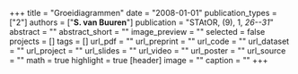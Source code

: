 +++
title = "Groeidiagrammen"
date = "2008-01-01"
publication_types = ["2"]
authors = ["**S. van Buuren**"]
publication = "STAtOR, (9), 1, _26--31_"
abstract = ""
abstract_short = ""
image_preview = ""
selected = false
projects = []
tags = []
url_pdf = ""
url_preprint = ""
url_code = ""
url_dataset = ""
url_project = ""
url_slides = ""
url_video = ""
url_poster = ""
url_source = ""
math = true
highlight = true
[header]
image = ""
caption = ""
+++
